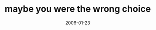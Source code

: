 ---
layout: base.njk
title : 'maybe you were the wrong choice' 
view_title : 'maybe you were the wrong choice' 
year : '2006' 
date : '2006-01-23' 
img_file : '/drawing/maybeyouwerethewrongchoice.png' 
html_file : 'maybeyouwerethewrongchoice' 
next_html : 'imgoingtoletyouhurtme.html' 
year_order : '11' 
permalink : "title/{{html_file}}.html"
---